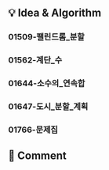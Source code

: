 ## 💡 Idea & Algorithm <!-- 핵심 아이디어 및 알고리즘 -->
### 01509-팰린드롬_분할  
### 01562-계단_수  
### 01644-소수의_연속합  
### 01647-도시_분할_계획  
### 01766-문제집  
## 💬 Comment <!-- 후기 -->
